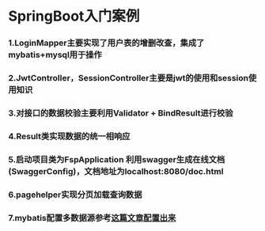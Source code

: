 # SpringBoot入门案例

### 1.LoginMapper主要实现了用户表的增删改查，集成了mybatis+mysql用于操作
### 2.JwtController，SessionController主要是jwt的使用和session使用知识
### 3.对接口的数据校验主要利用Validator + BindResult进行校验
### 4.Result类实现数据的统一相响应
### 5.启动项目类为FspApplication 利用swagger生成在线文档(SwaggerConfig)，文档地址为localhost:8080/doc.html
### 6.pagehelper实现分页加载查询数据
### 7.mybatis配置多数据源参考[这篇文章配置出来](https://www.cnblogs.com/aizen-sousuke/p/11756279.html)
